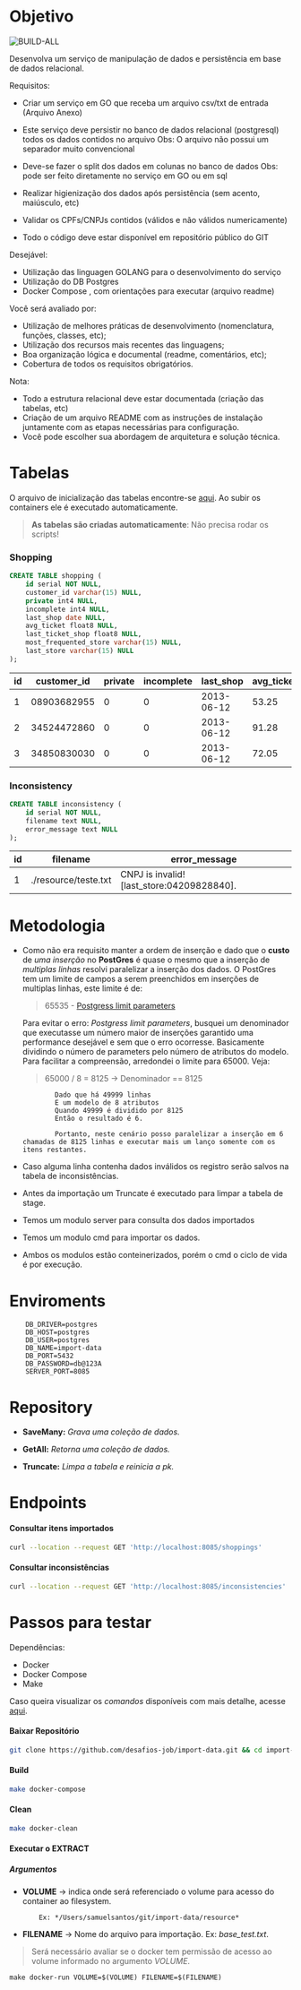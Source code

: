 # Objetivo

![BUILD-ALL](https://github.com/desafios-job/import-data/workflows/Go/badge.svg)

Desenvolva um serviço de manipulação de dados e persistência em base de dados relacional.

Requisitos:

-   Criar um serviço em GO que receba um arquivo csv/txt de entrada (Arquivo Anexo)
-   Este serviço deve persistir no banco de dados relacional (postgresql) todos os dados contidos no arquivo
    Obs: O arquivo não possui um separador muito convencional

-   Deve-se fazer o split dos dados em colunas no banco de dados
    Obs: pode ser feito diretamente no serviço em GO ou em sql

-   Realizar higienização dos dados após persistência (sem acento, maiúsculo, etc)
-   Validar os CPFs/CNPJs contidos (válidos e não válidos numericamente)
-   Todo o código deve estar disponível em repositório público do GIT

Desejável:

-   Utilização das linguagen GOLANG para o desenvolvimento do serviço
-   Utilização do DB Postgres
-   Docker Compose , com orientações para executar (arquivo readme)

Você será avaliado por:

-   Utilização de melhores práticas de desenvolvimento (nomenclatura, funções, classes, etc);
-   Utilização dos recursos mais recentes das linguagens;
-   Boa organização lógica e documental (readme, comentários, etc);
-   Cobertura de todos os requisitos obrigatórios.

Nota:

-   Todo a estrutura relacional deve estar documentada (criação das tabelas, etc)
-   Criação de um arquivo README com as instruções de instalação juntamente com as etapas necessárias para configuração.
-   Você pode escolher sua abordagem de arquitetura e solução técnica.

# Tabelas

O arquivo de inicialização das tabelas encontre-se [aqui](./resource/ddl/init.sql). Ao subir os containers ele é executado automaticamente.

> **As tabelas são criadas automaticamente**: Não precisa rodar os scripts!

### Shopping

```sql
CREATE TABLE shopping (
	id serial NOT NULL,
	customer_id varchar(15) NULL,
	private int4 NULL,
	incomplete int4 NULL,
	last_shop date NULL,
	avg_ticket float8 NULL,
	last_ticket_shop float8 NULL,
	most_frequented_store varchar(15) NULL,
	last_store varchar(15) NULL
);
```

| id  | customer_id | private | incomplete | last_shop  | avg_ticket | last_ticket_shop | most_frequented_store | last_store     |
| --- | ----------- | ------- | ---------- | ---------- | ---------- | ---------------- | --------------------- | -------------- |
| 1   | 08903682955 | 0       | 0          | 2013-06-12 | 53.25      | 53.25            | 79379491000850        | 79379491000850 |
| 2   | 34524472860 | 0       | 0          | 2013-06-12 | 91.28      | 91.28            | 79379491000850        | 79379491000850 |
| 3   | 34850830030 | 0       | 0          | 2013-06-12 | 72.05      | 72.05            |

### Inconsistency

```sql
CREATE TABLE inconsistency (
	id serial NOT NULL,
	filename text NULL,
	error_message text NULL
);
```

| id  | filename             | error_message                              |
| --- | -------------------- | ------------------------------------------ |
| 1   | ./resource/teste.txt | CNPJ is invalid! [last_store:04209828840]. |

# Metodologia

-   Como não era requisito manter a ordem de inserção e dado que o **custo** de _uma inserção_ no **PostGres** é quase o mesmo que a inserção de _multiplas linhas_ resolvi paralelizar a inserção dos dados. O PostGres tem um limite de campos a serem preenchidos em inserções de multiplas linhas, este limite é de:

    > 65535 - [Postgress limit parameters](https://www.postgresql.org/docs/8.4/hstore.html)

    Para evitar o erro: _Postgress limit parameters_, busquei um denominador que executasse um número maior de inserções garantido uma performance desejável e sem que o erro ocorresse. Basicamente dividindo o número de parameters pelo número de atributos do modelo. Para facilitar a compreensão, arredondei o limite para 65000. Veja:

    > 65000 / 8 = 8125 -> Denominador == 8125

        		Dado que há 49999 linhas
        		E um modelo de 8 atributos
        		Quando 49999 é dividido por 8125
        		Então o resultado é 6.

        		Portanto, neste cenário posso paralelizar a inserção em 6 chamadas de 8125 linhas e executar mais um lanço somente com os itens restantes.

-   Caso alguma linha contenha dados inválidos os registro serão salvos na tabela de inconsistências.
-   Antes da importação um Truncate é executado para limpar a tabela de stage.

-   Temos um modulo server para consulta dos dados importados
-   Temos um modulo cmd para importar os dados.
-   Ambos os modulos estão conteinerizados, porém o cmd o ciclo de vida é por execução.

# Enviroments

```env
  	DB_DRIVER=postgres
	DB_HOST=postgres
	DB_USER=postgres
	DB_NAME=import-data
	DB_PORT=5432
	DB_PASSWORD=db@123A
	SERVER_PORT=8085
```

# Repository

-   **SaveMany:** _Grava uma coleção de dados._

-   **GetAll:** _Retorna uma coleção de dados._

-   **Truncate:** _Limpa a tabela e reinicia a pk._

# Endpoints

#### Consultar itens importados

```bash
curl --location --request GET 'http://localhost:8085/shoppings'
```

#### Consultar inconsistências

```bash
curl --location --request GET 'http://localhost:8085/inconsistencies'
```

# Passos para testar

Dependências:

-   Docker
-   Docker Compose
-   Make

Caso queira visualizar os _comandos_ disponíveis com mais detalhe, acesse [aqui](./makefile).

#### Baixar Repositório

```bash
git clone https://github.com/desafios-job/import-data.git && cd import-data
```

#### Build

```bash
make docker-compose
```

#### Clean

```bash
make docker-clean
```

#### Executar o EXTRACT

##### Argumentos

-   **VOLUME** -> indica onde será referenciado o volume para acesso do container ao filesystem.

        	Ex: */Users/samuelsantos/git/import-data/resource*

-   **FILENAME** -> Nome do arquivo para importação.
    Ex: _base_test.txt_.

> Será necessário avaliar se o docker tem permissão de acesso ao volume informado no argumento _VOLUME_.

```
make docker-run VOLUME=$(VOLUME) FILENAME=$(FILENAME)
```
